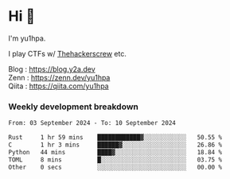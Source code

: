 # Hi 👋

I'm yu1hpa.

I play CTFs w/ [Thehackerscrew](https://www.thehackerscrew.team/) etc.

Blog : https://blog.y2a.dev  
Zenn : https://zenn.dev/yu1hpa  
Qiita : https://qiita.com/yu1hpa  

### Weekly development breakdown

<!--START_SECTION:waka-->

```txt
From: 03 September 2024 - To: 10 September 2024

Rust     1 hr 59 mins    ████████████▓░░░░░░░░░░░░   50.55 %
C        1 hr 3 mins     ██████▓░░░░░░░░░░░░░░░░░░   26.86 %
Python   44 mins         ████▓░░░░░░░░░░░░░░░░░░░░   18.84 %
TOML     8 mins          █░░░░░░░░░░░░░░░░░░░░░░░░   03.75 %
Other    0 secs          ░░░░░░░░░░░░░░░░░░░░░░░░░   00.00 %
```

<!--END_SECTION:waka-->

